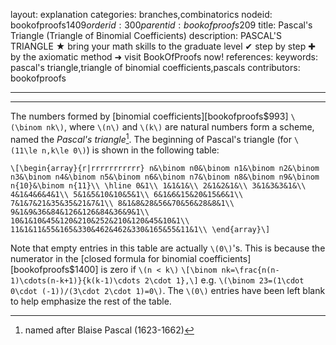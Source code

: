 layout: explanation
categories: branches,combinatorics
nodeid: bookofproofs$1409
orderid: 300
parentid: bookofproofs$209
title: Pascal's Triangle (Triangle of Binomial Coefficients)
description: PASCAL'S TRIANGLE ★ bring your math skills to the graduate level ✔ step by step ✚ by the axiomatic method ➜ visit BookOfProofs now!
references: 
keywords: pascal's triangle,triangle of binomial coefficients,pascals
contributors: bookofproofs

---


---

The numbers formed by [binomial coefficients][bookofproofs$993] `\(\binom nk\)`, where `\(n\)` and `\(k\)` are natural numbers form a scheme, named the *Pascal's triangle*[^1]. The beginning of Pascal's triangle (for `\(11\le n,k\le 0\)`) is shown in the following table:

`\[\begin{array}{r|rrrrrrrrrrr}
n&\binom n0&\binom n1&\binom n2&\binom n3&\binom n4&\binom n5&\binom n6&\binom n7&\binom n8&\binom n9&\binom n{10}&\binom n{11}\\
\hline
0&1\\
1&1&1&\\
2&1&2&1&\\
3&1&3&3&1&\\
4&1&4&6&4&1\\
5&1&5&10&10&5&1\\
6&1&6&15&20&15&6&1\\
7&1&7&21&35&35&21&7&1\\
8&1&8&28&56&70&56&28&8&1\\
9&1&9&36&84&126&126&84&36&9&1\\
10&1&10&45&120&210&252&210&120&45&10&1\\
11&1&11&55&165&330&462&462&330&165&55&11&1\\
\end{array}\]`  

Note that empty entries in this table are actually `\(0\)`'s. This is because the numerator in the [closed formula for binomial coefficients][bookofproofs$1400] is zero if `\(n < k\)` 
`\[\binom nk=\frac{n(n-1)\cdots(n-k+1)}{k(k-1)\cdots 2\cdot 1},\]`
e.g. `\(\binom 23=(1\cdot 0\cdot (-1))/(3\cdot 2\cdot 1)=0\)`. The `\(0\)` entries have been left blank to help emphasize the rest of the table. 


[^1]: named after Blaise Pascal (1623-1662)
